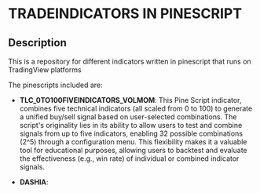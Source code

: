 # TRADEINDICATORS IN PINESCRIPT

## Description

This is a repository for different indicators written in pinescript that runs on TradingView platforms

The pinescripts included are:
- **TLC_0TO100FIVEINDICATORS_VOLMOM**:
  This Pine Script indicator, combines five technical indicators (all scaled from 0 to 100) to generate a unified buy/sell signal based on user-selected combinations. The script's originality lies in its ability to allow users to test and combine signals from up to five indicators, enabling 32 possible combinations (2^5) through a configuration menu. This flexibility makes it a valuable tool for educational purposes, allowing users to backtest and evaluate the effectiveness (e.g., win rate) of individual or combined indicator signals.

- **DASHIA**:

